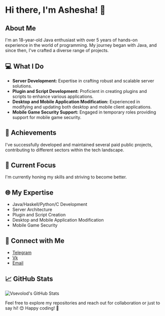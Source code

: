 # Hi there, I'm Ashesha! 👋

## About Me

I'm an 18-year-old Java enthusiast with over 5 years of hands-on experience in the world of programming. My journey began with Java, and since then, I've crafted a diverse range of projects.

## 💻 What I Do

- **Server Development:** Expertise in crafting robust and scalable server solutions.
- **Plugin and Script Development:** Proficient in creating plugins and scripts to enhance various applications.
- **Desktop and Mobile Application Modification:** Experienced in modifying and updating both desktop and mobile client applications.
- **Mobile Game Security Support:** Engaged in temporary roles providing support for mobile game security.

## 🚀 Achievements

I've successfully developed and maintained several paid public projects, contributing to different sectors within the tech landscape.

## 🌱 Current Focus

I'm currently honing my skills and striving to become better.

## 🌐 My Expertise

- Java/Haskell/Python/C Development
- Server Architecture
- Plugin and Script Creation
- Desktop and Mobile Application Modification
- Mobile Game Security

## 🔗 Connect with Me

- [Telegram](https://t.me/mcashesha) 
- [Vk](https://vk.com/mcashesha)
- [Email](mcashesha@mail.ru)

## 📈 GitHub Stats

![Vsevolod's GitHub Stats](https://github-readme-stats.vercel.app/api?username=McAshesha&show_icons=true&theme=radical)

Feel free to explore my repositories and reach out for collaboration or just to say hi! 😊
Happy coding! 🚀
